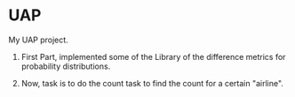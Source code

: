 UAP
===

My UAP project.


1) First Part, implemented some of the Library of the difference metrics for probability distributions.

2) Now, task is to do the count task to find the count for a certain "airline".

